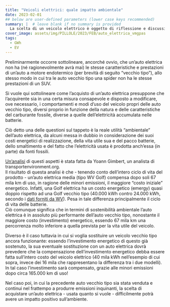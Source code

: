 ```yaml
---
title: "Veicoli elettrici: quale impatto ambientale"
date: 2023-02-01
## below are user-defined parameters (lower case keys recommended)
summary: |  # leave blank if no summary is provided
  La scelta di un veicolo elettrico è oggetto di riflessione e discussioni. Vogliamo portare un contributo alla questione, fornendo alcune indicazioni al riguardo...
cover_image: assets/img/PILLOLE/2023/FEB/auto_elettrica_vmgpas
tags:
  - GWh
  - EV
---
```


Preliminarmente occorre sottolineare, ancorché ovvio, che un’auto elettrica non ha (né ragionevolmente avrà mai) le stesse caratteristiche e prestazioni di un’auto a motore endotermico (per brevità di seguito “vecchio tipo”), allo stesso modo in cui tra le auto vecchio tipo una spider non ha le stesse prestazioni di un SUV.

Si vuole qui sottolineare come l’acquisto di un’auto elettrica presuppone che l’acquirente sia in una certa misura consapevole e disposto a modificare, ove necessario, i comportamenti e modi d’uso del veicolo propri delle auto vecchio tipo, diversi proprio in funzione della natura e delle caratteristiche del carburante fossile, diverse a quelle dell’elettricità accumulata nelle batterie.

Ciò detto una delle questioni sul tappeto è la reale utilità “ambientale” dell’auto elettrica, da alcuni messa in dubbio in considerazione dei suoi costi energetici di realizzazione, della vita utile sua e del pacco batterie, dello smaltimento e del fatto che l’elettricità usata è prodotta anch’essa (in parte) da fonti fossili.

[Un’analisi](https://www.transportenvironment.org/discover/how-clean-are-electric-cars/) di questi aspetti è stata fatta da Yoann Gimbert, un analista di transportenvironment.org.  
Il risultato di questa analisi è che - tenendo conto dell’intero ciclo di vita del prodotto - un’auto elettrica media (tipo WV Golf) compensa dopo soli 67 mila km di uso, in ragione delle minori emissioni, il maggiore “costo iniziale” energetico. Infatti, una Golf elettrica ha un costo energetico (emergy) quasi doppio rispetto ad una Golf vecchio tipo (40.000 kWh contro 24.000 kWh, secondo i [dati forniti da WV](http://withouthotair.blogspot.com/2014/08/embodied-energy-in-car-update-under-way.html)). Pesa in tale differenza principalmente il ciclo di vita delle batterie.  
Ciò comunque significa che in termini di sostenibilità ambientale l’auto elettrica è in assoluto più performante dell’auto vecchio tipo, nonostante il maggiore costo (investimento) energetico, essendo 67 mila km una percorrenza molto inferiore a quella prevista per la vita utile del veicolo. 

Diverso è il caso tuttavia in cui si voglia sostituire un veicolo vecchio tipo ancora funzionante: essendo l’investimento energetico di questo già sostenuto, la sua eventuale sostituzione con un auto elettrica dovrà prevedere che la compensazione dell’investimento energetico debba essere fatta sull’intero costo del veicolo elettrico (40 mila kWh nell’esempio di cui sopra, invece dei 16 mila che rappresentano la differenza tra i due modelli). In tal caso l’investimento sarà compensato, grazie alle minori emissioni dopo circa 165.000 km di uso!

Nel caso poi, in cui la precedente auto vecchio tipo sia stata venduta e continui nel frattempo a produrre emissioni inquinanti, la scelta di acquistare un’auto elettrica - usata quanto si vuole -  difficilmente potrà avere un impatto positivo sull’ambiente.

<!--
  created 2023-02-01 15:42:54.391951 +0100 CET m=+0.024605668
-->